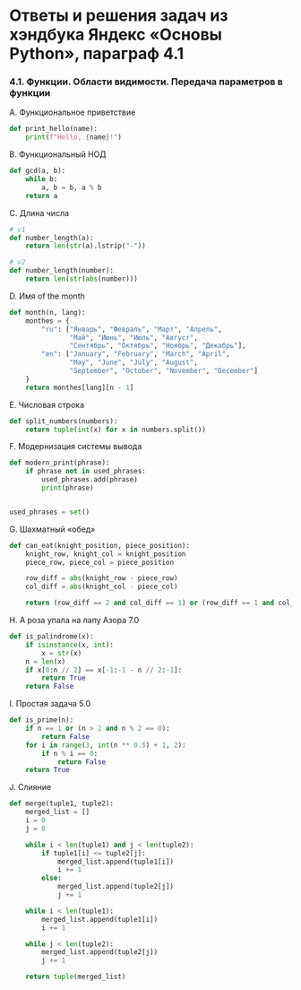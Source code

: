 # Ответы и решения задач из хэндбука Яндекс «Основы Python», параграф 4.1

### 4.1. Функции. Области видимости. Передача параметров в функции

A. Функциональное приветствие
```python
def print_hello(name):
    print(f"Hello, {name}!")
```

B. Функциональный НОД
```python
def gcd(a, b):
    while b:
        a, b = b, a % b
    return a
```

C. Длина числа
```python
# v1
def number_length(a):
    return len(str(a).lstrip("-"))

# v2
def number_length(number):
    return len(str(abs(number)))
```

D. Имя of the month
```python
def month(n, lang):
    monthes = {
        "ru": ["Январь", "Февраль", "Март", "Апрель", 
               "Май", "Июнь", "Июль", "Август", 
               "Сентябрь", "Октябрь", "Ноябрь", "Декабрь"],
        "en": ["January", "February", "March", "April", 
               "May", "June", "July", "August", 
               "September", "October", "November", "December"]
    }
    return monthes[lang][n - 1]
```

E. Числовая строка
```python
def split_numbers(numbers):
    return tuple(int(x) for x in numbers.split())
```

F. Модернизация системы вывода
```python
def modern_print(phrase):
    if phrase not in used_phrases:
        used_phrases.add(phrase)
        print(phrase)


used_phrases = set()
```

G. Шахматный «обед»
```python
def can_eat(knight_position, piece_position):
    knight_row, knight_col = knight_position
    piece_row, piece_col = piece_position

    row_diff = abs(knight_row - piece_row)
    col_diff = abs(knight_col - piece_col)

    return (row_diff == 2 and col_diff == 1) or (row_diff == 1 and col_diff == 2)
```

H. А роза упала на лапу Азора 7.0
```python
def is_palindrome(x):
    if isinstance(x, int):
        x = str(x)
    n = len(x)
    if x[0:n // 2] == x[-1:-1 - n // 2:-1]:
        return True
    return False
```

I. Простая задача 5.0
```python
def is_prime(n):
    if n == 1 or (n > 2 and n % 2 == 0):
        return False
    for i in range(3, int(n ** 0.5) + 1, 2):
        if n % i == 0:
            return False
    return True
```

J. Слияние
```python
def merge(tuple1, tuple2):
    merged_list = []
    i = 0
    j = 0

    while i < len(tuple1) and j < len(tuple2):
        if tuple1[i] <= tuple2[j]:
            merged_list.append(tuple1[i])
            i += 1
        else:
            merged_list.append(tuple2[j])
            j += 1

    while i < len(tuple1):
        merged_list.append(tuple1[i])
        i += 1

    while j < len(tuple2):
        merged_list.append(tuple2[j])
        j += 1

    return tuple(merged_list)
```